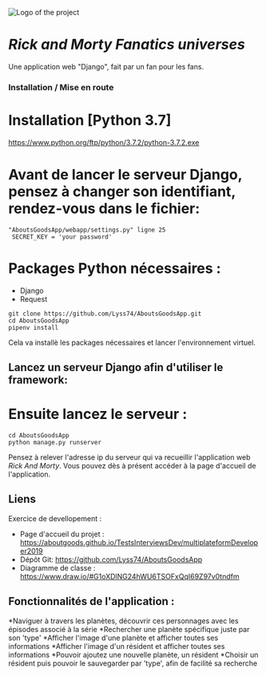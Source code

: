 ![Logo of the project](https://rickandmortyapi.com/api/character/avatar/1.jpeg)

# *Rick and Morty Fanatics universes*

Une application web "Django", fait par un fan pour les fans.

### Installation / Mise en route

# Installation [Python 3.7]
https://www.python.org/ftp/python/3.7.2/python-3.7.2.exe

# Avant de lancer le serveur Django, pensez à changer son identifiant, rendez-vous dans le fichier:
    "AboutsGoodsApp/webapp/settings.py" ligne 25 
     SECRET_KEY = 'your password'

# Packages Python nécessaires :
- Django
- Request
```shell
git clone https://github.com/Lyss74/AboutsGoodsApp.git
cd AboutsGoodsApp
pipenv install
```
Cela va installè les packages nécessaires et lancer l'environnement virtuel.

## Lancez un serveur Django afin d'utiliser le framework:
    
# Ensuite lancez le serveur :
```shell
cd AboutsGoodsApp
python manage.py runserver  
```

Pensez à relever l'adresse ip du serveur qui va recueillir l'application web *Rick And Morty*.
Vous pouvez dès à présent accéder à la page d'accueil de l'application.

## Liens

Exercice de devellopement :
- Page d'accueil du projet : https://aboutgoods.github.io/TestsInterviewsDev/multiplateformDeveloper2019
- Dépôt Git: https://github.com/Lyss74/AboutsGoodsApp
- Diagramme de classe : https://www.draw.io/#G1oXDlNG24hWU6TSOFxQqI69Z97v0tndfm

## Fonctionnalités de l'application :

*Naviguer à travers les planètes, découvrir ces personnages avec les épisodes associé à la série
*Rechercher une planète spécifique juste par son 'type'
*Afficher l'image d'une planète et afficher toutes ses informations
*Afficher l'image d'un résident et afficher toutes ses informations
*Pouvoir ajoutez une nouvelle planète, un résident
*Choisir un résident puis pouvoir le sauvegarder par 'type', afin de facilité sa recherche